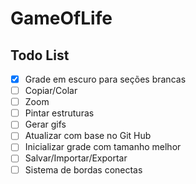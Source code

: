 # GameOfLife

## Todo List

- [X] Grade em escuro para seções brancas 
- [ ] Copiar/Colar
- [ ] Zoom
- [ ] Pintar estruturas
- [ ] Gerar gifs
- [ ] Atualizar com base no Git Hub
- [ ] Inicializar grade com tamanho melhor
- [ ] Salvar/Importar/Exportar
- [ ] Sistema de bordas conectas